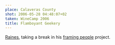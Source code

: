 ```yaml
---
place: Calaveras County
shot: 2006-05-28 04:48:07+02
taken: WineCamp 2006
title: Flamboyant Geekery
---
```


[Raines](http://www.raines.com/), taking a break in his [framing people](http://flickr.com/photos/rainesc/sets/72157594147796432/) project.
